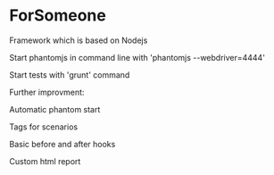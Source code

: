 ForSomeone
==========

Framework which is based on Nodejs

Start phantomjs in command line with 'phantomjs --webdriver=4444'

Start tests with 'grunt' command

Further improvment:

  Automatic phantom start
  
  Tags for scenarios
  
  Basic before and after hooks
  
  Custom html report

